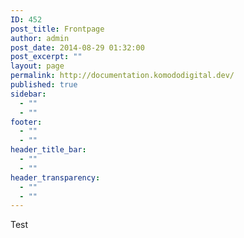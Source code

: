 ```yaml
---
ID: 452
post_title: Frontpage
author: admin
post_date: 2014-08-29 01:32:00
post_excerpt: ""
layout: page
permalink: http://documentation.komododigital.dev/
published: true
sidebar:
  - ""
  - ""
footer:
  - ""
  - ""
header_title_bar:
  - ""
  - ""
header_transparency:
  - ""
  - ""
---
```

Test